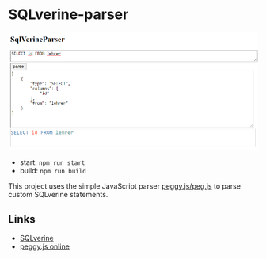 # SQLverine-parser

<img src="src/images/parser1.png" />

- start: `npm run start`
- build: `npm run build`

This project uses the simple JavaScript parser [peggy.js/peg.js](https://github.com/peggyjs/peggy) to parse custom SQLverine statements.

## Links
- [SQLverine](https://github.com/Sulkar/SQLverine)
- [peggy.js online](https://peggyjs.org/online)
